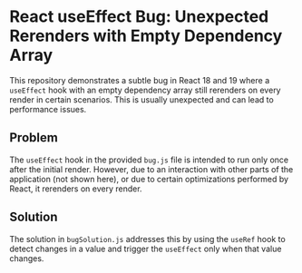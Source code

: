 # React useEffect Bug: Unexpected Rerenders with Empty Dependency Array

This repository demonstrates a subtle bug in React 18 and 19 where a `useEffect` hook with an empty dependency array still rerenders on every render in certain scenarios. This is usually unexpected and can lead to performance issues.

## Problem

The `useEffect` hook in the provided `bug.js` file is intended to run only once after the initial render. However, due to an interaction with other parts of the application (not shown here), or due to certain optimizations performed by React, it rerenders on every render.

## Solution

The solution in `bugSolution.js` addresses this by using the `useRef` hook to detect changes in a value and trigger the `useEffect` only when that value changes.